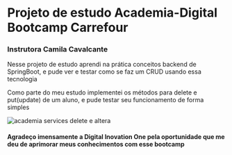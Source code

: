 <h1> Projeto de estudo Academia-Digital Bootcamp Carrefour</h1>
<h3>Instrutora Camila Cavalcante </h3>

<p>Nesse projeto de estudo aprendi na prática conceitos backend de SpringBoot, e pude ver e testar como se faz um CRUD usando essa tecnologia </p>
<p>Como parte do meu estudo implementei os métodos para delete e put(update) de um aluno, e pude testar seu funcionamento de forma simples </p>

![academia services delete e altera](https://user-images.githubusercontent.com/94914899/166708948-64fb694b-2b32-46f1-80aa-8b8efa000955.jpg)

<h4>Agradeço imensamente a Digital Inovation One pela oportunidade que me deu de aprimorar meus conhecimentos com esse bootcamp</h4>
